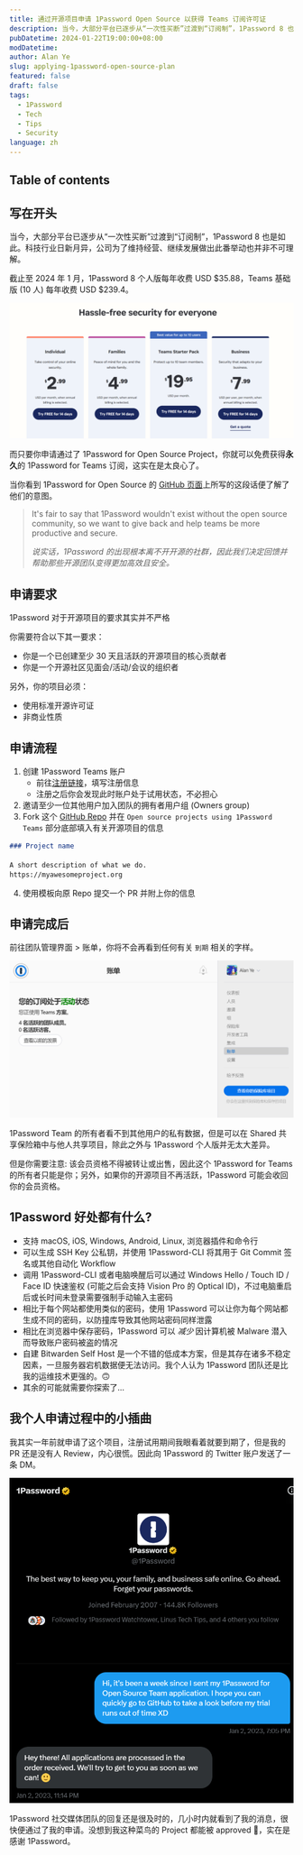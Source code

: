 ```yaml
---
title: 通过开源项目申请 1Password Open Source 以获得 Teams 订阅许可证
description: 当今，大部分平台已逐步从“一次性买断”过渡到“订阅制”，1Password 8 也是如此。科技行业日新月异，公司为了维持经营、继续发展做出此番举动也并非不可理解。但是只要你申请通过了 1Password for Open Source Project，你就可以免费获得永久的 1Password for Teams 订阅...
pubDatetime: 2024-01-22T19:00:00+08:00
modDatetime:
author: Alan Ye
slug: applying-1password-open-source-plan
featured: false
draft: false
tags:
  - 1Password
  - Tech
  - Tips
  - Security
language: zh
---
```


## Table of contents

## 写在开头

当今，大部分平台已逐步从“一次性买断”过渡到“订阅制”，1Password 8 也是如此。科技行业日新月异，公司为了维持经营、继续发展做出此番举动也并非不可理解。

截止至 2024 年 1 月，1Password 8 个人版每年收费 USD $35.88，Teams 基础版 (10 人) 每年收费 USD $239.4。

![1Password 8 (2024 年 1 月)](../../assets/images/applying-1password-open-source-plan/pricing.png)

而只要你申请通过了 1Password for Open Source Project，你就可以免费获得**永久**的 1Password for Teams 订阅，这实在是太良心了。

当你看到 1Password for Open Source 的 [GitHub 页面](https://github.com/1Password/1password-teams-open-source)上所写的这段话便了解了他们的意图。

> It's fair to say that 1Password wouldn't exist without the open source community, so we want to give back and help teams be more productive and secure.
>
> _说实话，1Password 的出现根本离不开开源的社群，因此我们决定回馈并帮助那些开源团队变得更加高效且安全。_

## 申请要求

1Password 对于开源项目的要求其实并不严格

你需要符合以下其一要求：

- 你是一个已创建至少 30 天且活跃的开源项目的核心贡献者
- 你是一个开源社区见面会/活动/会议的组织者

另外，你的项目必须：

- 使用标准开源许可证
- 非商业性质

## 申请流程

1. 创建 1Password Teams 账户
   - 前往[注册链接](https://start.1password.com/signup/?t=B)，填写注册信息
   - 注册之后你会发现此时账户处于试用状态，不必担心
2. 邀请至少一位其他用户加入团队的拥有者用户组 (Owners group)
3. Fork 这个 [GitHub Repo](https://github.com/1Password/1password-teams-open-source) 并在 `Open source projects using 1Password Teams` 部分底部填入有关开源项目的信息

```markdown
### Project name

A short description of what we do.
https://myawesomeproject.org
```

4. 使用模板向原 Repo 提交一个 PR 并附上你的信息

## 申请完成后

前往团队管理界面 > 账单，你将不会再看到任何有关 `到期` 相关的字样。

![账单界面](../../assets/images/applying-1password-open-source-plan/billing-page.png)

1Password Team 的所有者看不到其他用户的私有数据，但是可以在 Shared 共享保险箱中与他人共享项目，除此之外与 1Password 个人版并无太大差异。

但是你需要注意: 该会员资格不得被转让或出售，因此这个 1Password for Teams 的所有者只能是你；另外，如果你的开源项目不再活跃，1Password 可能会收回你的会员资格。

## 1Password 好处都有什么?

- 支持 macOS, iOS, Windows, Android, Linux, 浏览器插件和命令行
- 可以生成 SSH Key 公私钥，并使用 1Password-CLI 将其用于 Git Commit 签名或其他自动化 Workflow
- 调用 1Password-CLI 或者电脑唤醒后可以通过 Windows Hello / Touch ID / Face ID 快速鉴权 (可能之后会支持 Vision Pro 的 Optical ID)，不过电脑重启后或长时间未登录需要强制手动输入主密码
- 相比于每个网站都使用类似的密码，使用 1Password 可以让你为每个网站都生成不同的密码，以防撞库导致其他网站密码同样泄露
- 相比在浏览器中保存密码，1Password 可以 _减少_ 因计算机被 Malware 潜入而导致账户密码被盗的情况
- 自建 Bitwarden Self Host 是一个不错的低成本方案，但是其存在诸多不稳定因素，一旦服务器宕机数据便无法访问。我个人认为 1Password 团队还是比我的运维技术更强的。🙃
- 其余的可能就需要你探索了...

## 我个人申请过程中的小插曲

我其实一年前就申请了这个项目，注册试用期间我眼看着就要到期了，但是我的 PR 还是没有人 Review，内心很慌。因此向 1Password 的 Twitter 账户发送了一条 DM。

![Twitter DM](../../assets/images/applying-1password-open-source-plan/twitter-dm.png)

1Password 社交媒体团队的回复还是很及时的，几小时内就看到了我的消息，很快便通过了我的申请。没想到我这种菜鸟的 Project 都能被 approved 🤣，实在是感谢 1Password。
